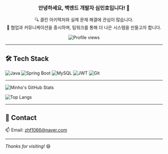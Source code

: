 <h3 align="center">안녕하세요, 백엔드 개발자 심민호입니다! 👋</h3>

<p align="center">
  🔍 클린 아키텍처와 실제 문제 해결에 관심이 많습니다. <br>
  🧩 협업과 커뮤니케이션을 중시하며, 팀워크를 통해 더 나은 시스템을 만들고자 합니다. <br>
</p>

<p align="center">
  <img src="https://komarev.com/ghpvc/?username=minhoo2&color=blue" alt="Profile views" />
</p>

---

## 🛠 Tech Stack
![Java](https://img.shields.io/badge/Java-007396?style=flat&logo=java&logoColor=white)
![Spring Boot](https://img.shields.io/badge/Spring%20Boot-6DB33F?style=flat&logo=spring-boot&logoColor=white)
![MySQL](https://img.shields.io/badge/MySQL-4479A1?style=flat&logo=mysql&logoColor=white)
![JWT](https://img.shields.io/badge/JWT-black?style=flat&logo=json-web-tokens&logoColor=white)
![Git](https://img.shields.io/badge/Git-F05032?style=flat&logo=git&logoColor=white)

---

![Minho's GitHub Stats](https://github-readme-stats.vercel.app/api?username=minhoo2&show_icons=true&theme=tokyonight)

![Top Langs](https://github-readme-stats.vercel.app/api/top-langs/?username=minhoo2&layout=compact&theme=tokyonight)

---

## 💬 Contact
📫 Email: zhf1066@naver.com

---


_Thanks for visiting!_ 😄
